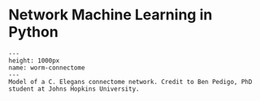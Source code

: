 # Network Machine Learning in Python

```{figure} ../umap_pedigo.png
---
height: 1000px
name: worm-connectome
---
Model of a C. Elegans connectome network. Credit to Ben Pedigo, PhD student at Johns Hopkins University.
```

